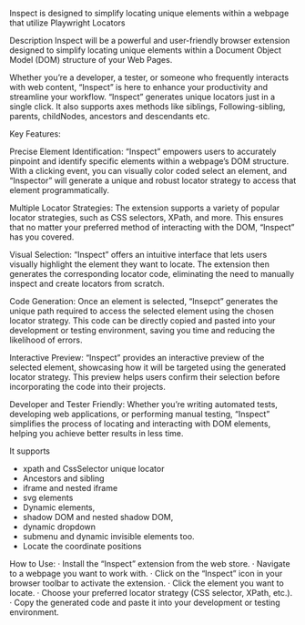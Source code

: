 Inspect is designed to simplify locating unique elements within a webpage that utilize Playwright Locators

Description
Inspect will be a powerful and user-friendly browser extension designed to simplify locating unique elements within a Document Object Model (DOM) structure of your Web Pages.


Whether you’re a developer, a tester, or someone who frequently interacts with web content, “Inspect”  is here to enhance your productivity and streamline your workflow. “Inspect”  generates unique locators just in a single click. It also supports axes methods like siblings, Following-sibling, parents, childNodes, ancestors and descendants etc.

Key Features:

Precise Element Identification: “Inspect”  empowers users to accurately pinpoint and identify specific elements within a webpage’s DOM structure. With a clicking event, you can visually color coded select an element, and “Inspector”  will generate a unique and robust locator strategy to access that element programmatically.

Multiple Locator Strategies: The extension supports a variety of popular locator strategies, such as CSS selectors, XPath, and more. This ensures that no matter your preferred method of interacting with the DOM, “Inspect” has you covered.

Visual Selection: “Inspect” offers an intuitive interface that lets users visually highlight the element they want to locate. The extension then generates the corresponding locator code, eliminating the need to manually inspect and create locators from scratch.

Code Generation: Once an element is selected, “Insepct” generates the unique path required to access the selected element using the chosen locator strategy. This code can be directly copied and pasted into your development or testing environment, saving you time and reducing the likelihood of errors.

Interactive Preview: “Inspect” provides an interactive preview of the selected element, showcasing how it will be targeted using the generated locator strategy. This preview helps users confirm their selection before incorporating the code into their projects.

Developer and Tester Friendly: Whether you’re writing automated tests, developing web applications, or performing manual testing, “Inspect” simplifies the process of locating and interacting with DOM elements, helping you achieve better results in less time.

It supports
- xpath and CssSelector unique locator
- Ancestors and sibling
- iframe and nested iframe
- svg elements
- Dynamic elements,
- shadow DOM and nested shadow DOM,
- dynamic dropdown
- submenu and dynamic invisible elements too.
- Locate the coordinate positions
 

How to Use:
      ·  Install the “Inspect” extension from the web store.
      ·  Navigate to a webpage you want to work with.
      ·  Click on the “Inspect” icon in your browser toolbar to 
          activate the extension.
      ·  Click the element you want to locate.
      ·  Choose your preferred locator strategy (CSS selector, XPath, etc.).
      ·  Copy the generated code and paste it into your development or 
          testing environment.